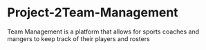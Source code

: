 # Project-2Team-Management
Team Management is a platform that allows for sports coaches and mangers to keep track of their players and rosters
